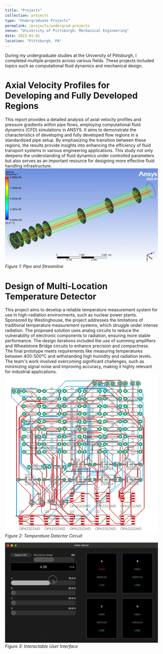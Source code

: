 ```yaml
---
title: "Projects"
collection: projects
type: "Undergraduate Projects"
permalink: /projects/undergrad-projects
venue: "University of Pittsburgh, Mechanical Engineering"
date: 2023-01-01
location: "Pittsburgh, PA"
---
```


During my undergraduate studies at the University of Pittsburgh, I completed multiple projects across various fields. These projects included topics such as computational fluid dynamics and mechanical design.

# Axial Velocity Profiles for Developing and Fully Developed Regions
This report provides a detailed analysis of axial velocity profiles and pressure gradients within pipe flows, employing computational fluid dynamics (CFD) simulations in ANSYS. It aims to demonstrate the characteristics of developing and fully developed flow regions in a standardized pipe setup. By emphasizing the transition between these regions, the results provide insights into enhancing the efficiency of fluid transport systems in various engineering applications. This study not only deepens the understanding of fluid dynamics under controlled parameters but also serves as an important resource for designing more effective fluid handling infrastructure.
![Pipe and Streamline](images/Pipe_and_Streamline.png)
*Figure 1: Pipe and Streamline*


# Design of Multi-Location Temperature Detector
This project aims to develop a reliable temperature measurement system for use in high-radiation environments, such as nuclear power plants. Sponsored by Westinghouse, the project addresses the limitations of traditional temperature measurement systems, which struggle under intense radiation. The proposed solution uses analog circuits to reduce the vulnerability of electronic components to radiation, ensuring more stable performance. The design iterations included the use of summing amplifiers and Wheatstone Bridge circuits to enhance precision and compactness. The final prototype meets requirements like measuring temperatures between 400-500°C and withstanding high humidity and radiation levels. The team's work involved overcoming significant challenges, such as minimizing signal noise and improving accuracy, making it highly relevant for industrial applications.
![Temperature Detector Circuit](images/Circuit_design.png)
*Figure 2: Temperature Detector Circuit*

![Interactable User Interface](images/Interactable_UI.gif)
*Figure 3: Interactable User Interface*